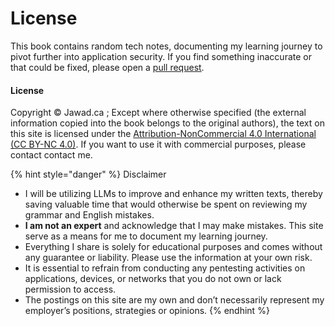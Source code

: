 # License

This book contains random tech notes, documenting my learning journey to pivot further into application security. If you find something inaccurate or that could be fixed, please open a [pull request](https://github.com/jawadnassar/Gitbook/pulls).

#### License

Copyright © Jawad.ca ; Except where otherwise specified (the external information copied into the book belongs to the original authors), the text on this site is licensed under the [Attribution-NonCommercial 4.0 International (CC BY-NC 4.0)](https://creativecommons.org/licenses/by-nc/4.0/). If you want to use it with commercial purposes, please contact contact me.

{% hint style="danger" %}
Disclaimer

* I will be utilizing LLMs to improve and enhance my written texts, thereby saving valuable time that would otherwise be spent on reviewing my grammar and English mistakes.
* **I am not an expert** and acknowledge that I may make mistakes. This site serve as a means for me to document my learning journey.
* Everything I share is solely for educational purposes and comes without any guarantee or liability. Please use the information at your own risk.
* It is essential to refrain from conducting any pentesting activities on applications, devices, or networks that you do not own or lack permission to access.
* The postings on this site are my own and don’t necessarily represent my employer’s positions, strategies or opinions.
{% endhint %}



